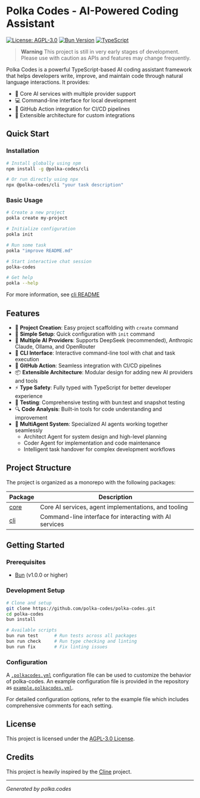 # Polka Codes - AI-Powered Coding Assistant

[![License: AGPL-3.0](https://img.shields.io/badge/License-AGPL%203.0-blue.svg)](LICENSE)
[![Bun Version](https://img.shields.io/badge/Bun-v1.0.0+-brightgreen)](https://bun.sh)
[![TypeScript](https://img.shields.io/badge/TypeScript-5.0+-blue)](https://www.typescriptlang.org)

> **Warning**
> This project is still in very early stages of development. Please use with caution as APIs and features may change frequently.

Polka Codes is a powerful TypeScript-based AI coding assistant framework that helps developers write, improve, and maintain code through natural language interactions. It provides:

- 🚀 Core AI services with multiple provider support
- 💻 Command-line interface for local development
- 🤖 GitHub Action integration for CI/CD pipelines
- 🧩 Extensible architecture for custom integrations

## Quick Start

### Installation

```bash
# Install globally using npm
npm install -g @polka-codes/cli

# Or run directly using npx
npx @polka-codes/cli "your task description"
```

### Basic Usage

```bash
# Create a new project
pokla create my-project

# Initialize configuration
pokla init

# Run some task
pokla "improve README.md"

# Start interactive chat session
polka-codes

# Get help
pokla --help
```

For more information, see [cli README](packages/cli/README.md)

## Features

- 🎯 **Project Creation**: Easy project scaffolding with `create` command
- 🔧 **Simple Setup**: Quick configuration with `init` command
- 🤖 **Multiple AI Providers**: Supports DeepSeek (recommended), Anthropic Claude, Ollama, and OpenRouter
- 🔧 **CLI Interface**: Interactive command-line tool with chat and task execution
- 🔄 **GitHub Action**: Seamless integration with CI/CD pipelines
- 📦 **Extensible Architecture**: Modular design for adding new AI providers and tools
- ⚡ **Type Safety**: Fully typed with TypeScript for better developer experience
- 🧪 **Testing**: Comprehensive testing with bun:test and snapshot testing
- 🔍 **Code Analysis**: Built-in tools for code understanding and improvement
- 🤝 **MultiAgent System**: Specialized AI agents working together seamlessly
  - Architect Agent for system design and high-level planning
  - Coder Agent for implementation and code maintenance
  - Intelligent task handover for complex development workflows

## Project Structure

The project is organized as a monorepo with the following packages:

| Package | Description |
|---------|-------------|
| [core](/packages/core) | Core AI services, agent implementations, and tooling |
| [cli](/packages/cli) | Command-line interface for interacting with AI services |

## Getting Started

### Prerequisites

- [Bun](https://bun.sh/) (v1.0.0 or higher)

### Development Setup

```bash
# Clone and setup
git clone https://github.com/polka-codes/polka-codes.git
cd polka-codes
bun install

# Available scripts
bun run test      # Run tests across all packages
bun run check     # Run type checking and linting
bun run fix       # Fix linting issues
```

### Configuration

A [`.polkacodes.yml`](.polkacodes.yml) configuration file can be used to customize the behavior of polka-codes. An example configuration file is provided in the repository as [`example.polkacodes.yml`](example.polkacodes.yml).

For detailed configuration options, refer to the example file which includes comprehensive comments for each setting.

## License

This project is licensed under the [AGPL-3.0 License](LICENSE).

## Credits

This project is heavily inspired by the [Cline](https://github.com/cline/cline) project.

---
*Generated by polka.codes*
